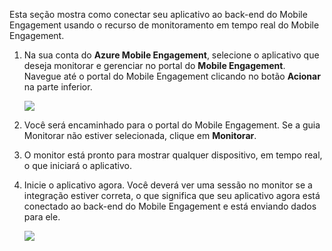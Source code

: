 Esta seção mostra como conectar seu aplicativo ao back-end do Mobile Engagement usando o recurso de monitoramento em tempo real do Mobile Engagement. 

1. Na sua conta do **Azure Mobile Engagement**, selecione o aplicativo que deseja monitorar e gerenciar no portal do **Mobile Engagement**. Navegue até o portal do Mobile Engagement clicando no botão **Acionar** na parte inferior. 
   
     ![](./media/mobile-engagement-connect-app-with-monitor/engage-button.png)
2. Você será encaminhado para o portal do Mobile Engagement. Se a guia Monitorar não estiver selecionada, clique em **Monitorar**.
3. O monitor está pronto para mostrar qualquer dispositivo, em tempo real, o que iniciará o aplicativo.
4. Inicie o aplicativo agora. Você deverá ver uma sessão no monitor se a integração estiver correta, o que significa que seu aplicativo agora está conectado ao back-end do Mobile Engagement e está enviando dados para ele.  
   
     ![](./media/mobile-engagement-connect-app-with-monitor/monitor.png)

